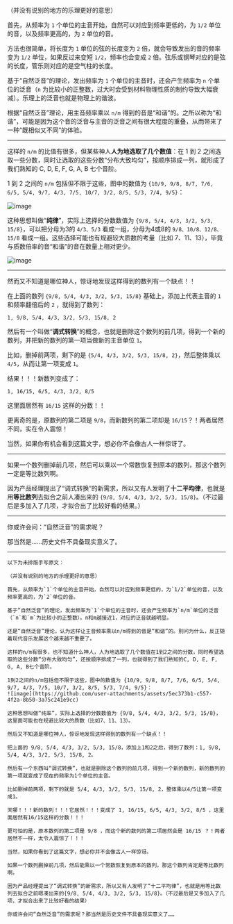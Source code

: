 （并没有说别的地方的乐理更好的意思）

首先，从频率为 `1` 个单位的主音开始，自然可以对应到频率更低的，为 `1/2` 单位的音，以及频率更高的，为 `2` 单位的音。

方法也很简单，将长度为 `1` 单位的弦的长度变为 `2` 倍，就会导致发出的音的频率变为 `1/2` 单位，如果反过来变短 `1/2`，频率也会变成 `2` 倍。弦乐或钢琴对应的是弦的长度，管乐则对应的是空气柱的长度。

基于“自然泛音”的理论，发出频率为 `1` 个单位的主音时，还会产生频率为 `n` 个单位的泛音（`n` 为比较小的正整数，过大时会受到材料物理性质的制约导致大幅衰减）。乐理上的泛音也就是物理上的谐波。

根据“自然泛音”理论，用主音频率乘以 `n/m` 得到的音是“和谐”的。之所以称为“和谐”，可能是因为这个音的泛音与主音的泛音之间有很大程度的重叠，从而带来了一种“既相似又不同”的体验。

---

这样的 `n/m` 的比值有很多，但某些神人**人为地选取了几个数值**：在 1 到 2 之间选取一些分数，同时让选取的这些分数“分布大致均匀”，按顺序排成一列，就形成了我们熟知的 C, D, E, F, G, A, B 七个音阶。

1 到 2 之间的 `n/m` 包括但不限于这些，图中的数值为 `{10/9, 9/8, 8/7, 7/6, 6/5, 5/4, 9/7, 4/3, 7/5, 10/7, 3/2, 8/5, 5/3, 7/4, 9/5}`：

![image](https://github.com/user-attachments/assets/e93b2259-f638-4bd7-8f95-169be3c82cbd)


这种思想叫做“**纯律**”，实际上选择的分数数值为 `{9/8, 5/4, 4/3, 3/2, 5/3, 15/8}`，可以把分母为3的 `4/3、5/3` 看成一组，分母为4或8的 `9/8、10/8、12/8、15/8` 看成一组。这些选择可能也有规避较大质数的考量（比如 7、11、13），毕竟与质数倍率的音“和谐”的音在数量上相对更少。

![image](https://github.com/user-attachments/assets/a058f5d3-ab38-4350-957d-48b108c0d5bf)

---

然而又不知道是哪位神人，惊讶地发现这样得到的数列有一个缺点！！

在上面的数列 `{9/8, 5/4, 4/3, 3/2, 5/3, 15/8}` 基础上，添加上代表主音的 `1` 和频率翻倍后的 `2` ，就得到了数列：

```
1, 9/8, 5/4, 4/3, 3/2, 5/3, 15/8, 2
```

然后有一个叫做“**调式转换**”的概念，也就是删除这个数列的前几项，得到一个新的数列，并把新的数列的第一项当做新的主音单位 `1`。

比如，删掉前两项，剩下的是 `{5/4, 4/3, 3/2, 5/3, 15/8, 2}`，然后整体乘以 `4/5`，从而让第一项变成 `1`。

结果！！！新数列变成了：

```
1, 16/15, 6/5, 4/3, 3/2, 8/5
```

这里面居然有 `16/15` 这样的分数！！

更离奇的是，原数列的第二项是 `9/8`，而新数列的第二项却是 `16/15`？！两者居然不同，实在令人震惊！

当然，如果你有机会看到这篇文字，想必你不会像古人一样惊讶了。

---

如果一个数列删掉前几项，然后可以乘以一个常数恢复到原本的数列，那这个数列一定是等比数列啊。

因为产品经理提出了“调式转换”的新需求，所以又有人发明了**十二平均律**，也就是用**等比数列**去拟合之前人凑出来的 `{9/8, 5/4, 4/3, 3/2, 5/3, 15/8}`。（不过最后是多加入了几项，才拟合出了比较好看的结果。）

---

你或许会问：“自然泛音”的需求呢？

那当然是……历史文件不具备现实意义了。



---



```
以下为未排版手写原文：

（并没有说别的地方的乐理更好的意思）

首先，从频率为`1`个单位的主音开始，自然可以对应到频率更低的，为`1/2`单位的音，以及频率更高的，为`2`单位的音。

基于“自然泛音”的理论，发出频率为`1`个单位的主音时，还会产生频率为`n/m`单位的泛音（`n`和`m`为比较小的正整数）。n和m越接近1，对应的泛音就越明显。

还是“自然泛音”理论，认为这样让主音频率乘以n/m得到的音是“和谐”的。别问为什么，反正随着现代音乐发展这个越来越不重要了。

这样的n/m有很多，也不知道什么神人，人为地选取了几个数值在1到2之间的分数，同时希望选取的这些分数“分布大致均匀”，还按顺序排成了一列，也就得到了我们熟知的C, D, E, F, G, A, B七个音阶。

1到2之间的n/m包括但不限于这些，图中的数值为 {10/9, 9/8, 8/7, 7/6, 6/5, 5/4, 9/7, 4/3, 7/5, 10/7, 3/2, 8/5, 5/3, 7/4, 9/5}：
![image](https://github.com/user-attachments/assets/5ec373b1-c557-4f2a-8b50-3a75c241e9cc)

这种思想叫做“纯率”，实际上选择的分数数值为 {9/8, 5/4, 4/3, 3/2, 5/3, 15/8}，这里面可能也在规避比较大的质数（比如7、11、13）。

然后又不知道是哪位神人，惊讶地发现这样得到的数列有一个缺点！！

把上面的 9/8, 5/4, 4/3, 3/2, 5/3, 15/8，添加上1和2之后，得到了数列：1, 9/8, 5/4, 4/3, 3/2, 5/3, 15/8, 2。

然后有一个东西叫“调式转换”，也就是删除这个数列的前几项，得到一个新的数列，新的数列的第一项就变成了现在的频率为1个单位的主音。

比如删掉前两项，剩下的就是 5/4, 4/3, 3/2, 5/3, 15/8, 2，整体乘以4/5让第一项变成1。

天哪！！！新的数列！！！它居然！！！变成了 1, 16/15, 6/5, 4/3, 3/2, 8/5 ，这里面居然有16/15这样的分数！！！

更可怕的是，原本数列的第二项是 9/8 ，而这个新的数列的第二项居然会是 16/15 ？！两者居然不一样，太令人震惊了！！！

当然，如果你看到了这篇文字，想必你并不会像古人一样惊讶。

如果一个数列删掉前几项，然后能乘以一个常数恢复到原本的数列，那这个数列肯定是等比数列啊。

因为产品经理提出了“调式转换”的新需求，所以又有人发明了“十二平均律”，也就是用等比数列去拟合之前嗯凑出来的{9/8, 5/4, 4/3, 3/2, 5/3, 15/8}。（不过最后是又多加入了几项，才拟合出来了比较好看的结果）

你或许会问“自然泛音”的需求呢？那当然是历史文件不具备现实意义了……
```
